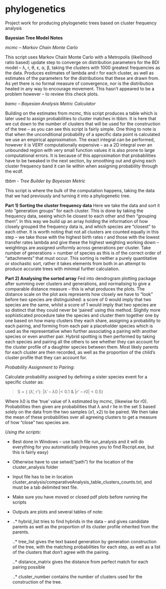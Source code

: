 # phylogenetics
Project work for producing phylogenetic trees based on cluster frequency analysis

**Bayesian Tree Model Notes**

*mcmc – Markov Chain Monte Carlo*

This script uses Markov Chain Monte Carlo with a Metropolis (likelihood ratio based) update step to converge on distribution parameters for the BDI model – λ, r, θ, ε, α, β, taking the clusters with 1000 greatest frequencies as the data. Produces estimates of lambda and r for each cluster, as well as estimates of the parameters for the distributions that these are drawn from.  As yet there is no formal measure of convergence, nor is the distribution heated in any way to encourage movement. This hasn’t appeared to be a problem however – to review this check plots.

*bamc – Bayesian Analysis Metric Calculator*

Building on the estimates from mcmc, this script produces a table which is later used to assign probabilities to cluster matches in tbbm. It is here that we cut down to the number of clusters that will be used for the construction of the tree – as you can see this script is fairly simple. One thing to note is that when the unconditional probability of a specific data point is calculated we use an empirical approximation. The exact integral can be performed, however it is VERY computationally expensive – as a 2D integral over an unbounded region with very small function values it is also prone to large computational errors. It is because of this approximation that probabilities have to be tweaked in the next section, by smoothing out and giving each cluster frequency band it can lie within when assigning probability through the ecdf.

*tbbm - Tree Builder by Bayesian Metric*

This script is where the bulk of the computation happens, taking the data that we had previously and turning it into a phylogenetic tree.
  
  **Part 1)	Sorting the cluster frequency data**
  Here we take the data and sort it into “generation groups” for each cluster. This is done by taking the frequency data, seeing which lie closest to each other and then “grouping them”. In this way we build up an array holding the information of how closely grouped the frequency data is, and which species are “closest” to each other. It is worth noting that not all clusters are counted equally in this step – we take those with the highest birth rates r and those with the lowest transfer rates lambda and give these the highest weighting working down – weightings are assigned uniformly across generations per cluster. Take number of generations = number of species as this is of the correct order of “attachments” that must occur. This sorting is neither a purely quantitative or stochastic sort, rather it takes elements from both in an attempt to produce accurate trees with minimal further calculation. 
  
  **Part 2) Analysing the sorted array**
   Fed into dendrogram plotting package after summing over clusters and generations, and normalising to give a comparable distance measure – this is what produces the plots. The distance scale on the plot axis represents how closely we have to “look” before two species are distinguished: a score of 0 would imply that two species are the same, whilst a score of 1 would imply that two species are so distinct that they could never be ‘paired’ using this method. Slightly more sophisticated procedure take the species and cluster them together one by one based on how many clusters they each share, assigning a probability to each pairing, and forming from each pair a placeholder species which is used as the representative when further associating a pairing with another species or even another pair. Hybrid spotting is then performed by taking each species and pairing all the others to see whether they can account for the cluster profile of a daughter species between them. Most likely parents for each cluster are then recorded, as well as the proportion of the child’s cluster profile that they can account for.

*Probability Assignment to Pairing:*

  Calculate probability assigned by defining a sister species event for a specific cluster as:
  
  > S = { (λ’, r’): |λ’ – λ0 |< 0.1 & |r’ – r0| < 0.5}
  
  Where λ0 is the ‘true’ value of λ estimated by mcmc, (likewise for r0). Probabilities then given are probabilities that λ and r lie in the set S based solely on the data from the two samples (x1, x2) to be paired. We then take the mean of these probabilities over all agreeing clusters to get a measure of how “close” two species are.  

*Using the scripts:*

*	Best done in Windows – use batch file run_analysis and it will do everything for you automatically (requires you to find Rscript.exe, but this is fairly easy)

*	Otherwise have to use setwd(“path”) for the location of the cluster_analysis folder

*	Input file has to be in location cluster_analysis/comparativeAnalysis_table_clusters_counts.txt, and must be a tab delimited text file. 

*	Make sure you have moved or closed pdf plots before running the scripts

*	Outputs are plots and several tables of note:
*	
    ..*	hybrid_list tries to find hybrids in the data – and gives candidate parents as well as the proportion of its cluster profile inherited from the parents.

    ..*	tree_list gives the text based generation by generation construction of the tree, with the matching probabilities for each step, as well as a list of the clusters that don’t agree with the pairing.

    ..*	distance_matrix gives the distance from perfect match for each pairing possible

    ..*	cluster_number contains the number of clusters used for the construction of the tree.
